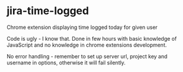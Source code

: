 jira-time-logged
================

Chrome extension displaying time logged today for given user

Code is ugly - I know that. Done in few hours with basic knowledge of JavaScript and no knowledge in chrome extensions development.

No error handling - remember to set up server url, project key and username in options, otherwise it will fail silently.
